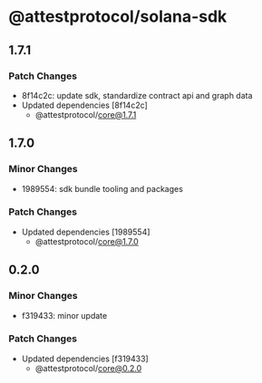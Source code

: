 # @attestprotocol/solana-sdk

## 1.7.1

### Patch Changes

- 8f14c2c: update sdk, standardize contract api and graph data
- Updated dependencies [8f14c2c]
  - @attestprotocol/core@1.7.1

## 1.7.0

### Minor Changes

- 1989554: sdk bundle tooling and packages

### Patch Changes

- Updated dependencies [1989554]
  - @attestprotocol/core@1.7.0

## 0.2.0

### Minor Changes

- f319433: minor update

### Patch Changes

- Updated dependencies [f319433]
  - @attestprotocol/core@0.2.0
